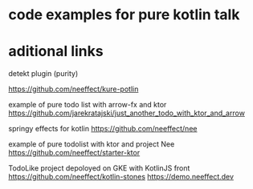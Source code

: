 # code examples for pure kotlin talk


# aditional links
detekt plugin (purity)

https://github.com/neeffect/kure-potlin

example of pure todo list with arrow-fx and ktor
https://github.com/jarekratajski/just_another_todo_with_ktor_and_arrow


springy effects for kotlin
https://github.com/neeffect/nee

example of pure todolist  with ktor and project  Nee 
https://github.com/neeffect/starter-ktor

TodoLike project depoloyed on GKE with KotlinJS front
https://github.com/neeffect/kotlin-stones
https://demo.neeffect.dev


